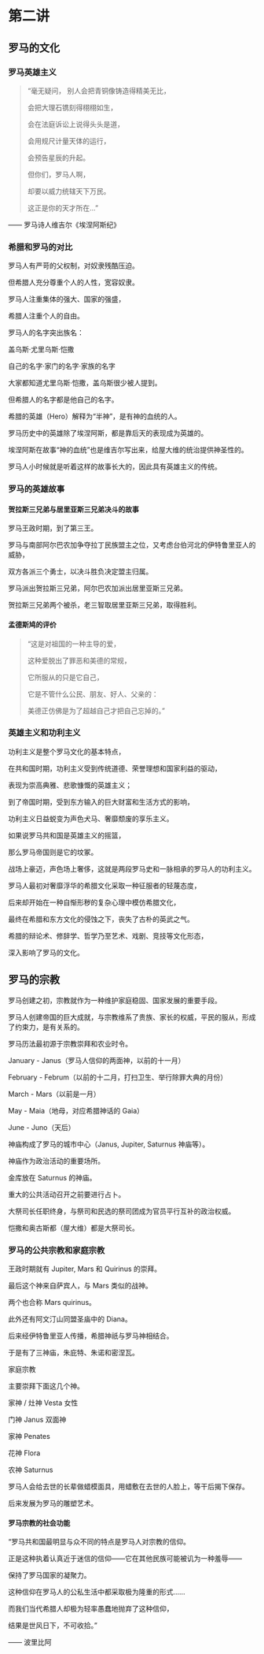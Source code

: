 # 第二讲
## 罗马的文化
### 罗马英雄主义
> “毫无疑问，
> 别人会把青铜像铸造得精美无比，
> 
> 会把大理石镌刻得栩栩如生，
> 
> 会在法庭诉讼上说得头头是道，
> 
> 会用规尺计量天体的运行，
> 
> 会预告星辰的升起。
> 
> 但你们，罗马人啊，
> 
> 却要以威力统辖天下万民。
> 
> 这正是你的天才所在...” 

—— 罗马诗人维吉尔《埃涅阿斯纪》
### 希腊和罗马的对比
罗马人有严苛的父权制，对奴隶残酷压迫。

但希腊人充分尊重个人的人性，宽容奴隶。

罗马人注重集体的强大、国家的强盛，

希腊人注重个人的自由。

罗马人的名字突出族名：

盖乌斯·尤里乌斯·恺撒

自己的名字·家门的名字·家族的名字

大家都知道尤里乌斯·恺撒，盖乌斯很少被人提到。

但希腊人的名字都是他自己的名字。

希腊的英雄（Hero）解释为“半神”，是有神的血统的人。

罗马历史中的英雄除了埃涅阿斯，都是靠后天的表现成为英雄的。

埃涅阿斯在故事“神的血统”也是维吉尔写出来，给屋大维的统治提供神圣性的。

罗马人小时候就是听着这样的故事长大的，因此具有英雄主义的传统。
### 罗马的英雄故事
#### 贺拉斯三兄弟与居里亚斯三兄弟决斗的故事
罗马王政时期，到了第三王。

罗马与南部阿尔巴农加争夺拉丁民族盟主之位，又考虑台伯河北的伊特鲁里亚人的威胁，

双方各派三个勇士，以决斗胜负决定盟主归属。

罗马派出贺拉斯三兄弟，阿尔巴农加派出居里亚斯三兄弟。

贺拉斯三兄弟两个被杀，老三智取居里亚斯三兄弟，取得胜利。
#### 孟德斯鸠的评价
> “这是对祖国的一种主导的爱，
> 
> 这种爱脱出了罪恶和美德的常规，
> 
> 它所服从的只是它自己，
> 
> 它是不管什么公民、朋友、好人、父亲的：
> 
> 美德正仿佛是为了超越自己才把自己忘掉的。”
### 英雄主义和功利主义
功利主义是整个罗马文化的基本特点，

在共和国时期，功利主义受到传统道德、荣誉理想和国家利益的驱动，

表现为崇高典雅、悲歌慷慨的英雄主义；

到了帝国时期，受到东方输入的巨大财富和生活方式的影响，

功利主义日益蜕变为声色犬马、奢靡颓废的享乐主义。

如果说罗马共和国是英雄主义的摇篮，

那么罗马帝国则是它的坟冢。

战场上豪迈，声色场上奢侈，这就是两段罗马史和一脉相承的罗马人的功利主义。

罗马人最初对奢靡浮华的希腊文化采取一种征服者的轻蔑态度，

后来却开始在一种自惭形秽的复杂心理中模仿希腊文化，

最终在希腊和东方文化的侵蚀之下，丧失了古朴的英武之气。

希腊的辩论术、修辞学、哲学乃至艺术、戏剧、竞技等文化形态，

深入影响了罗马的文化。
## 罗马的宗教
罗马创建之初，宗教就作为一种维护家庭稳固、国家发展的重要手段。

罗马人创建帝国的巨大成就，与宗教维系了贵族、家长的权威，平民的服从，形成了约束力，是有关系的。

罗马历法最初源于宗教崇拜和农业时令。

January - Janus（罗马人信仰的两面神，以前的十一月）

February - Februm（以前的十二月，打扫卫生、举行除罪大典的月份）

March - Mars（以前是一月）

May - Maia（地母，对应希腊神话的 Gaia）

June - Juno（天后）

神庙构成了罗马的城市中心（Janus, Jupiter, Saturnus 神庙等）。

神庙作为政治活动的重要场所。

金库放在 Saturnus 的神庙。

重大的公共活动召开之前要进行占卜。

大祭司长任职终身，与祭司和民选的祭司团成为官员平行互补的政治权威。

恺撒和奥古斯都（屋大维）都是大祭司长。
### 罗马的公共宗教和家庭宗教
王政时期就有 Jupiter, Mars 和 Quirinus 的崇拜。

最后这个神来自萨宾人，与 Mars 类似的战神。

两个也合称 Mars quirinus。

此外还有阿文汀山同盟圣庙中的 Diana。

后来经伊特鲁里亚人传播，希腊神祇与罗马神相结合。

于是有了三神庙，朱庇特、朱诺和密涅瓦。

家庭宗教

主要崇拜下面这几个神。

家神 / 灶神 Vesta 女性

门神 Janus 双面神

家神 Penates

花神 Flora

农神 Saturnus

罗马人会给去世的长辈做蜡模面具，用蜡敷在去世的人脸上，等干后揭下保存。

后来发展为罗马的雕塑艺术。

#### 罗马宗教的社会功能
“罗马共和国最明显与众不同的特点是罗马人对宗教的信仰。

正是这种执着认真近于迷信的信仰——它在其他民族可能被讥为一种羞辱——

保持了罗马国家的凝聚力。

这种信仰在罗马人的公私生活中都采取极为隆重的形式……

而我们当代希腊人却极为轻率愚蠢地抛弃了这种信仰，

结果是世风日下，不可收拾。”

—— 波里比阿
